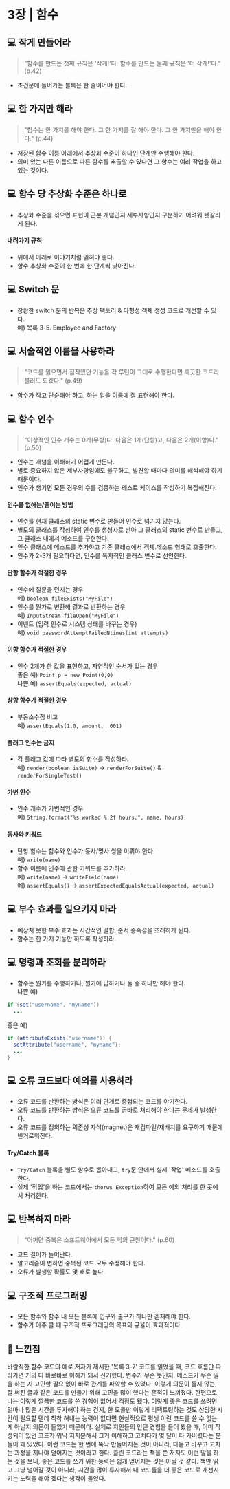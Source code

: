 # 3장 | 함수

## 💻 작게 만들어라

> "함수를 만드는 첫째 규칙은 '작게!'다. 함수를 만드는 둘째 규칙은 '더 작게!'다." (p.42)

* 조건문에 들어가는 블록은 한 줄이어야 한다.

## 💻 한 가지만 해라

> "함수는 한 가지를 해야 한다. 그 한 가지를 잘 해야 한다. 그 한 가지만을 해야 한다." (p.44)

* 저장된 함수 이름 아래에서 추상화 수준이 하나인 단계만 수행해야 한다.
* 의미 있는 다른 이름으로 다른 함수를 추출할 수 있다면 그 함수는 여러 작업을 하고 있는 것이다.

## 💻 함수 당 추상화 수준은 하나로

* 추상화 수준을 섞으면 표현이 근본 개념인지 세부사항인지 구분하기 어려워 헷갈리게 된다.

#### 내려가기 규칙
* 위에서 아래로 이야기처럼 읽혀야 좋다.
* 함수 추상화 수준이 한 번에 한 단계씩 낮아진다.

## 💻 Switch 문

* 장황한 switch 문의 반복은 추상 팩토리 & 다형성 객체 생성 코드로 개선할 수 있다.<br>
예) 목록 3-5. Employee and Factory

## 💻 서술적인 이름을 사용하라

> "코드를 읽으면서 짐작했던 기능을 각 루틴이 그대로 수행한다면 깨끗한 코드라 불러도 되겠다." (p.49)

* 함수가 작고 단순해야 하고, 하는 일을 이름에 잘 표현해야 한다.

## 💻 함수 인수

> "이상적인 인수 개수는 0개(무항)다. 다음은 1개(단항)고, 다음은 2개(이항)다." (p.50)

* 인수는 개념을 이해하기 어렵게 만든다.
* 별로 중요하지 않은 세부사항임에도 불구하고, 발견할 때마다 의미를 해석해야 하기 때문이다.
* 인수가 생기면 모든 경우의 수를 검증하는 테스트 케이스를 작성하기 복잡해진다.

#### 인수를 없애는/줄이는 방법
* 인수를 현재 클래스의 static 변수로 만들어 인수로 넘기지 않는다.
* 별도의 클래스를 작성하여 인수를 생성자로 받아 그 클래스의 static 변수로 만들고, 그 클래스 내에서 메소드를 구현한다.
* 인수 클래스에 메소드를 추가하고 기존 클래스에서 객체.메소드 형태로 호출한다.
* 인수가 2-3개 필요하다면, 인수를 독자적인 클래스 변수로 선언한다.

#### 단항 함수가 적절한 경우
* 인수에 질문을 던지는 경우<br>
예) `boolean fileExists("MyFile")`
* 인수를 뭔가로 변환해 결과로 반환하는 경우<br>
예) `InputStream fileOpen("MyFile")`
* 이벤트 (입력 인수로 시스템 상태를 바꾸는 경우)<br>
예) `void passwordAttemptFailedNtimes(int attempts)`

#### 이항 함수가 적절한 경우
* 인수 2개가 한 값을 표현하고, 자연적인 순서가 있는 경우<br>
좋은 예) `Point p = new Point(0,0)`<br>
나쁜 예) `assertEquals(expected, actual)`

#### 삼항 함수가 적절한 경우
* 부동소수점 비교<br>
예) `assertEquals(1.0, amount, .001)`

#### 플래그 인수는 금지
* 각 플래그 값에 따라 별도의 함수를 작성하라.<br>
예) `render(boolean isSuite)` → `renderForSuite()` & `renderForSingleTest()`

#### 가변 인수
* 인수 개수가 가변적인 경우<br>
예) `String.format("%s worked %.2f hours.", name, hours);`

#### 동사와 키워드
* 단항 함수는 함수와 인수가 동사/명사 쌍을 이뤄야 한다.<br>
예) `write(name)`
* 함수 이름에 인수에 관한 키워드를 추가하라.<br>
예) `write(name)` → `writeField(name)`<br>
예) `assertEquals()` → `assertExpectedEqualsActual(expected, actual)`

## 💻 부수 효과를 일으키지 마라

* 예상치 못한 부수 효과는 시간적인 결합, 순서 종속성을 초래하게 된다.
* 함수는 한 가지 기능만 하도록 작성하라.

## 💻 명령과 조회를 분리하라

* 함수는 뭔가를 수행하거나, 뭔가에 답하거나 둘 중 하나만 해야 한다.<br>
나쁜 예)
```java
if (set("username", "myname"))
  ...
```
좋은 예)
```java
if (attributeExists("username")) {
  setAttribute("username", "myname");
  ...
}
```

## 💻 오류 코드보다 예외를 사용하라

* 오류 코드를 반환하는 방식은 여러 단계로 중첩되는 코드를 야기한다.
* 오류 코드를 반환하는 방식은 오류 코드를 곧바로 처리해야 한다는 문제가 발생한다.
* 오류 코드를 정의하는 의존성 자석(magnet)은 재컴파일/재배치를 요구하기 때문에 번거로워진다.

#### Try/Catch 블록
* `Try/Catch` 블록을 별도 함수로 뽑아내고, `try`문 안에서 실제 '작업' 메소드를 호출한다.
* 실제 '작업'을 하는 코드에서는 `thorws Exception`하여 모든 예외 처리를 한 곳에서 처리한다.

## 💻 반복하지 마라

> "어쩌면 중복은 소프트웨어에서 모든 악의 근원이다." (p.60)

* 코드 길이가 늘어난다.
* 알고리즘이 변하면 중복된 코드 모두 수정해야 한다.
* 오류가 발생할 확률도 몇 배로 높다.

## 💻 구조적 프로그래밍

* 모든 함수와 함수 내 모든 블록에 입구와 출구가 하나만 존재해야 한다.
* 함수가 아주 클 때 구조적 프로그래밍의 목표와 규율이 효과적이다.

## 📝 느낀점

바람직한 함수 코드의 예로 저자가 제시한 '목록 3-7' 코드를 읽었을 때, 코드 흐름만 따라가면 거의 다 바로바로 이해가 돼서 신기했다. 변수가 무슨 뜻인지, 메소드가 무슨 일을 하는 지 고민할 필요 없이 바로 관계를 파악할 수 있었다. 이렇게 의문이 들지 않는, 잘 써진 글과 같은 코드를 만들기 위해 고민을 많이 했다는 흔적이 느껴졌다. 한편으로, 나는 이렇게 깔끔한 코드를 쓴 경험이 없어서 걱정도 됐다. 이렇게 좋은 코드를 쓰려면 얼마나 많은 시간을 투자해야 하는 건지, 한 모듈만 이렇게 리팩토링하는 것도 상당한 시간이 필요할 텐데 착착 해내는 능력이 없다면 현실적으로 평생 이런 코드를 쓸 수 없는 게 아닐지 의문이 들었기 때문이다. 실제로 지인들의 인턴 경험을 들어 봤을 때, 이미 작성되어 있던 코드가 워낙 지저분해서 그거 이해하고 고치다가 몇 달이 다 가버렸다는 분들이 꽤 있었다.
이런 코드는 한 번에 뚝딱 만들어지는 것이 아니라, 다듬고 바꾸고 고치는 과정을 지나야 얻어지는 것이라고 한다. 클린 코드라는 책을 쓴 저자도 이런 말을 하는 것을 보니, 좋은 코드를 쓰기 위한 능력은 쉽게 얻어지는 것은 아닐 것 같다. 책만 읽고 그냥 넘어갈 것이 아니라, 시간을 많이 투자해서 내 코드들을 더 좋은 코드로 개선시키는 노력을 해야 겠다는 생각이 들었다.

